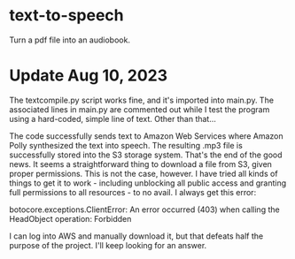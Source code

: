# text-to-speech
Turn a pdf file into an audiobook.

# Update Aug 10, 2023
The textcompile.py script works fine, and it's imported into main.py. The associated lines in main.py are commented out while I test the program using a hard-coded, simple line of text. Other than that...

The code successfully sends text to Amazon Web Services where Amazon Polly synthesized the text into speech. The resulting .mp3 file is successfully stored into the S3 storage system. That's the end of the good news. It seems a straightforward thing to download a file from S3, given proper permissions. This is not the case, however. I have tried all kinds of things to get it to work - including unblocking all public access and granting full permissions to all resources - to no avail. I always get this error:

botocore.exceptions.ClientError: An error occurred (403) when calling the HeadObject operation: Forbidden

I can log into AWS and manually download it, but that defeats half the purpose of the project. I'll keep looking for an answer.
